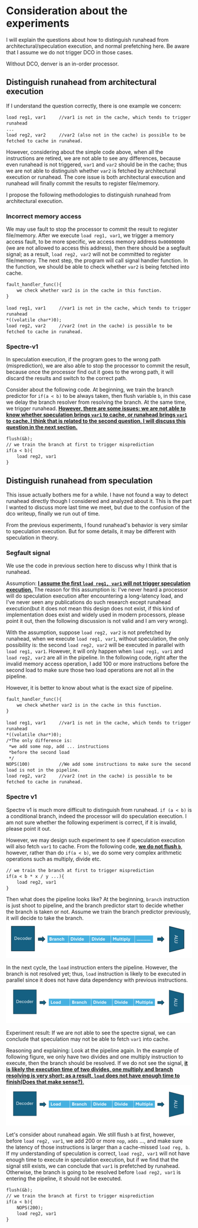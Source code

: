# Consideration about the experiments 
I will explain the questions about how to distinguish runahead from architectural/speculation execution, and normal prefetching here. Be aware that I assume we do not trigger DCO in those cases.

Without DCO, denver is an in-order processor.
## Distinguish runahead from architectural execution
If I understand the question correctly, there is one example we concern:

```
load reg1, var1     //var1 is not in the cache, which tends to trigger runahead
...
load reg2, var2     //var2 (also not in the cache) is possible to be fetched to cache in runahead.

```
However, considering about the simple code above, when all the instructions are retired, we are not able to see any differences, because even runahead is not triggered, `var1` and `var2` should be in the cache; thus we are not able to distinguish whether `var2` is fetched by architectural execution or runahead. The core 
issue is both architectural execution and runahead will finally commit the results to register file/memory.

I propose the following methodologies to distinguish runahead from architectural execution.
### Incorrect memory access
We may use fault to stop the processor to commit the result to register file/memory.
After we execute `load reg1, var1`, we trigger a memory access fault, to be more specific, we access memory address `0x00000000` (we are not allowed to access this address), then there should be a segfault signal; as a result, `load reg2, var2` will not be committed to register file/memory. The next step, the program will call signal handler function. In the function, we should be able to check whether `var2` is being fetched into cache.

```
fault_handler_func(){
    we check whether var2 is in the cache in this function.
}

load reg1, var1     //var1 is not in the cache, which tends to trigger runahead
*((volatile char*)0); 
load reg2, var2     //var2 (not in the cache) is possible to be fetched to cache in runahead.
```
### Spectre-v1
In speculation execution, if the program goes to the wrong path (misprediction), we are also able to stop the processor to commit the result, because once the processor find out it goes to the wrong path, it will discard the results and switch to the correct path.

Consider about the following code. At beginning, we train the branch predictor for `if(a < b)` to be always taken, then flush variable `b`, in this case we delay the branch resolver from resolving the branch. At the same time, we trigger runahead. <u>__However, there are some issues: we are not able to know whether speculation brings `var1` to cache, or runahead brings `var1` to cache. I think that is related to the second question, I will discuss this question in the next section.__</u>

```
flush(&b);
// we train the branch at first to trigger misprediction
if(a < b){
    load reg2, var1
}
```
## Distinguish runahead from speculation
This issue actually bothers me for a while. I have not found a way to detect runahead directly though I considered and analyzed about it. This is the part I wanted to discuss more last time we meet, but due to the confusion of the dco writeup, finally we run out of time. 

From the previous experiments, I found runahead's behavior is very similar to speculation execution. But for some details, it may be different with speculation in theory.
### Segfault signal
We use the code in previous section here to discuss why I think that is runahead.

Assumption: <u>__I assume the first `load reg1, var1` will not trigger speculation execution.__</u> The reason for this assumption is: I've never heard a processor will do speculation execution after encountering a long-latency load, and I've never seen any publications do such research except runahead execution(but it does not mean this design does not exist, if this kind of implementation does exist and widely used in modern processors, please point it out, then the following discussion is not valid and I am very wrong).

With the assumption, suppose `load reg2, var2` is not prefetched by runahead, when we execute `load reg1, var1`, without speculation, the only possibility is: the second `load reg2, var2` will be executed in parallel with `load reg1, var1`. However, it will only happen when `load reg1, var1` and `load reg2, var2` are all in the pipeline.
In the following code, right after the invalid memory access operation, I add 100 or more instructions before the second load to make sure those two load operations are not all in the pipeline. 

However, it is better to know about what is the exact size of pipeline.
```
fault_handler_func(){
    we check whether var2 is in the cache in this function.
}

load reg1, var1     //var1 is not in the cache, which tends to trigger runahead
*((volatile char*)0); 
/*The only difference is: 
 *we add some nop, add ... instructions 
 *before the second load
 */
NOPS(100)           //We add some instructions to make sure the second load is not in the pipeline.
load reg2, var2     //var2 (not in the cache) is possible to be fetched to cache in runahead.
```

### Spectre v1
Spectre v1 is much more difficult to distinguish from runahead. `if (a < b)` is a conditional branch, indeed the processor will do speculation execution. I am not sure whether the following experiment is correct, if it is invalid, please point it out.

However, we may design such experiment to see if speculation execution will also fetch `var1` to cache. From the following code, <u>__we do not flush `b`__</u>, however, rather than do `if(a < b)`, we do some very complex arithmetic operations such as multiply, divide etc.

```
// we train the branch at first to trigger misprediction
if(a < b * x / y ...){
    load reg2, var1
}
```

Then what does the pipeline looks like?
At the beginning, `branch` instruction is just shoot to pipeline, and the branch predictor start to decide whether the branch is taken or not. Assume we train the branch predictor previously, it will decide to take the branch.
![pipeline1](./imgs/pipeline1.png)

In the next cycle, the `load` instruction enters the pipeline. However, the branch is not resolved yet; thus, `load` instruction is likely to be executed in parallel since it does not have data dependency with previous instructions.
![pipeline2](./imgs/pipeline2.png)

Experiment result:
If we are not able to see the spectre signal, we can conclude that speculation may not be able to fetch `var1` into cache.

Reasoning and explaining:
Look at the pipeline again. In the example of following figure, we only have two divides and one multiply instruction to execute, then the branch should be resolved. If we do not see the signal, <u>__it is likely the execution time of two divides, one multiply and branch resolving is very short; as a result, `load` does not have enough time to finish(Does that make sense?)__.</u>
![pipeline2](./imgs/pipeline2.png)

Let's consider about runahead again. We still flush `b` at first, however, before `load reg2, var1`, we add 200 or more `nop`, `adds` ..., and make sure the latency of those instructions is larger than a cache-missed `load reg, b`. If my understanding of speculation is correct, `load reg2, var1` will not have enough time to execute in speculation execution, but if we find that the signal still exists, we can conclude that `var1` is prefetched by runahead. Otherwise, the branch is going to be resolved before `load reg2, var1` is entering the pipeline, it should not be executed.
```
flush(&b);
// we train the branch at first to trigger misprediction
if(a < b){
    NOPS(200);
    load reg2, var1
}
```



